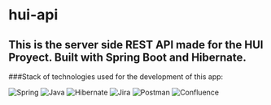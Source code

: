 # hui-api
This is the server side REST API made for the HUI Proyect. Built with Spring Boot and Hibernate.
---
###Stack of technologies used for the development of this app:

![Spring](https://img.shields.io/badge/spring-%236DB33F.svg?style=for-the-badge&logo=spring&logoColor=white)
![Java](https://img.shields.io/badge/java-red.svg?style=for-the-badge&logo=java&logoColor=white)
![Hibernate](https://img.shields.io/badge/hibernate-brown.svg?style=for-the-badge&logo=hibernate&logoColor=white)
![Jira](https://img.shields.io/badge/jira-blue.svg?style=for-the-badge&logo=jira&logoColor=white)
![Postman](https://img.shields.io/badge/postman-orange.svg?style=for-the-badge&logo=postman&logoColor=white)
![Confluence](https://img.shields.io/badge/confluence-grey.svg?style=for-the-badge&logo=confluence&logoColor=white)
